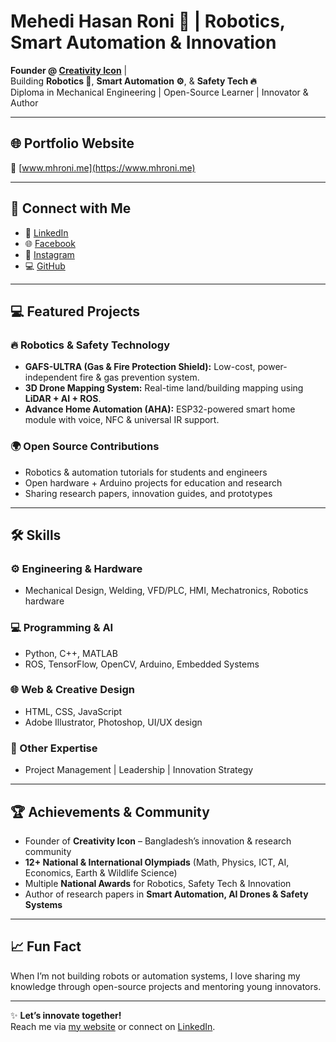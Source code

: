 # Mehedi Hasan Roni 🚀 | Robotics, Smart Automation & Innovation

**Founder @ [Creativity Icon](https://www.creativityicon.com)** |  
Building **Robotics 🤖**, **Smart Automation ⚙️**, & **Safety Tech 🔥**  
Diploma in Mechanical Engineering | Open-Source Learner | Innovator & Author  

---

## 🌐 Portfolio Website
🔗 [www.mhroni.me](https://www.mhroni.me)

---

## 🔗 Connect with Me
- 💼 [LinkedIn](https://www.linkedin.com/in/mehedi-hasan-roni)  
- 🌐 [Facebook](https://www.facebook.com/mhroni.me)  
- 📸 [Instagram](https://www.instagram.com/mhroni.me/)  
- 💻 [GitHub](https://github.com/mhroni-me)  

---

## 💻 Featured Projects

### 🔥 Robotics & Safety Technology
- **GAFS-ULTRA (Gas & Fire Protection Shield):** Low-cost, power-independent fire & gas prevention system.  
- **3D Drone Mapping System:** Real-time land/building mapping using **LiDAR + AI + ROS**.  
- **Advance Home Automation (AHA):** ESP32-powered smart home module with voice, NFC & universal IR support.  

### 🌍 Open Source Contributions
- Robotics & automation tutorials for students and engineers  
- Open hardware + Arduino projects for education and research  
- Sharing research papers, innovation guides, and prototypes  

---

## 🛠️ Skills

### ⚙️ Engineering & Hardware
- Mechanical Design, Welding, VFD/PLC, HMI, Mechatronics, Robotics hardware  

### 💻 Programming & AI
- Python, C++, MATLAB  
- ROS, TensorFlow, OpenCV, Arduino, Embedded Systems  

### 🌐 Web & Creative Design
- HTML, CSS, JavaScript  
- Adobe Illustrator, Photoshop, UI/UX design  

### 🎯 Other Expertise
- Project Management | Leadership | Innovation Strategy  

---

## 🏆 Achievements & Community
- Founder of **Creativity Icon** – Bangladesh’s innovation & research community  
- **12+ National & International Olympiads** (Math, Physics, ICT, AI, Economics, Earth & Wildlife Science)  
- Multiple **National Awards** for Robotics, Safety Tech & Innovation  
- Author of research papers in **Smart Automation, AI Drones & Safety Systems**  

---

## 📈 Fun Fact
When I’m not building robots or automation systems, I love sharing my knowledge through open-source projects and mentoring young innovators.  

---

✨ **Let’s innovate together!**  
Reach me via [my website](https://www.mhroni.me) or connect on [LinkedIn](https://www.linkedin.com/in/mehedi-hasan-roni).
